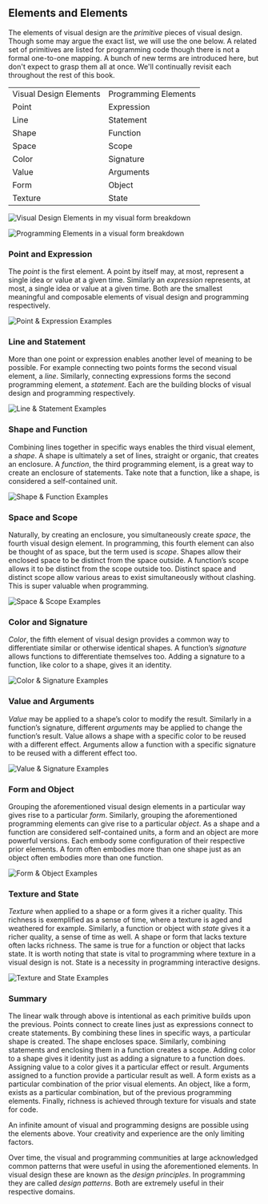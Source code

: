 ## Elements and Elements

The elements of visual design are the *primitive* pieces of visual design. Though some may argue the exact list, we will use the one below. A related set of primitives are listed for programming code though there is not a formal one-to-one mapping. A bunch of new terms are introduced here, but don't expect to grasp them all at once. We'll continually revisit each throughout the rest of this book.

<table>
  <tr>
    <td>Visual Design Elements</td>
    <td>Programming Elements</td>
  </tr>
  <tr>
    <td>Point</td>
    <td>Expression</td>
  </tr>
  <tr>
    <td>Line</td>
    <td>Statement</td>
  </tr>
  <tr>
    <td>Shape</td>
    <td>Function</td>
  </tr>
  <tr>
    <td>Space</td>
    <td>Scope</td>
  </tr>
  <tr>
    <td>Color</td>
    <td>Signature</td>
  </tr>
  <tr>
    <td>Value</td>
    <td>Arguments</td>
  </tr>
  <tr>
    <td>Form</td>
    <td>Object</td>
  </tr>
  <tr>
    <td>Texture</td>
    <td>State</td>
  </tr>
</table>

![Visual Design Elements in my visual form breakdown](../assets/img/visual-todo-placeholder.jpg?v1.11 "Design Elements in my visual form")

![Programming Elements in a visual form breakdown](../assets/img/visual-todo-placeholder.jpg?v1.11 "Coding Elements in a visual form")

### Point and Expression

The *point* is the first element. A point by itself may, at most, represent a single idea or value at a given time. Similarly an *expression* represents, at most, a single idea or value at a given time. Both are the smallest meaningful and composable elements of visual design and programming respectively.

![Point & Expression Examples](../assets/img/visual-todo-placeholder.jpg?v1.11 "Point & Expression Examples")

### Line and Statement

More than one point or expression enables another level of meaning to be possible. For example connecting two points forms the second visual element, a *line*. Similarly, connecting expressions forms the second programming element, a *statement*. Each are the building blocks of visual design and programming respectively.

![Line & Statement Examples](../assets/img/visual-todo-placeholder.jpg?v1.11 "Line & Statement Examples")

### Shape and Function

Combining lines together in specific ways enables the third visual element, a *shape*. A shape is ultimately a set of lines, straight or organic, that creates an enclosure. A *function*, the third programming element, is a great way to create an enclosure of statements. Take note that a function, like a shape, is considered a self-contained unit.

![Shape & Function Examples](../assets/img/visual-todo-placeholder.jpg?v1.11 "Shape & Function Examples")

### Space and Scope

Naturally, by creating an enclosure, you simultaneously create *space*, the fourth visual design element. In programming, this fourth element can also be thought of as space, but the term used is *scope*. Shapes allow their enclosed space to be distinct from the space outside. A function’s scope allows it to be distinct from the scope outside too. Distinct space and distinct scope allow various areas to exist simultaneously without clashing. This is super valuable when programming.

![Space & Scope Examples](../assets/img/visual-todo-placeholder.jpg?v1.11 "Space & Scope Examples")

### Color and Signature

*Color*, the fifth element of visual design provides a common way to differentiate similar or otherwise identical shapes. A function’s *signature* allows functions to differentiate themselves too. Adding a signature to a function, like color to a shape, gives it an identity.

![Color & Signature Examples](../assets/img/visual-todo-placeholder.jpg?v1.11 "Color & Signature Examples")

### Value and Arguments

*Value* may be applied to a shape’s color to modify the result. Similarly in a function’s signature, different *arguments* may be applied to change the function’s result. Value allows a shape with a specific color to be reused with a different effect. Arguments allow a function with a specific signature to be reused with a different effect too.

![Value & Signature Examples](../assets/img/visual-todo-placeholder.jpg?v1.11 "Value & Signature Examples")

### Form and Object

Grouping the aforementioned visual design elements in a particular way gives rise to a particular *form*. Similarly, grouping the aforementioned programming elements can give rise to a particular *object*. As a shape and a function are considered self-contained units, a form and an object are more powerful versions. Each embody some configuration of their respective prior elements. A form often embodies more than one shape just as an object often embodies more than one function.

![Form & Object Examples](../assets/img/visual-todo-placeholder.jpg?v1.11 "Form & Object Examples")

### Texture and State

*Texture* when applied to a shape or a form gives it a richer quality. This richness is exemplified as a sense of time, where a texture is aged and weathered for example. Similarly, a function or object with *state* gives it a richer quality, a sense of time as well. A shape or form that lacks texture often lacks richness. The same is true for a function or object that lacks state. It is worth noting that state is vital to programming where texture in a visual design is not. State is a necessity in programming interactive designs.

![Texture and State Examples](../assets/img/visual-todo-placeholder.jpg?v1.11 "Texture and State Examples")

### Summary

The linear walk through above is intentional as each primitive builds upon the previous. Points connect to create lines just as expressions connect to create statements. By combining these lines in specific ways, a particular shape is created. The shape encloses space. Similarly, combining statements and enclosing them in a function creates a scope. Adding color to a shape gives it identity just as adding a signature to a function does. Assigning value to a color gives it a particular effect or result. Arguments assigned to a function provide a particular result as well. A form exists as a particular combination of the prior visual elements. An object, like a form, exists as a particular combination, but of the previous programming elements. Finally, richness is achieved through texture for visuals and state for code.

An infinite amount of visual and programming designs are possible using the elements above. Your creativity and experience are the only limiting factors.

Over time, the visual and programming communities at large acknowledged common patterns that were useful in using the aforementioned elements. In visual design these are known as the *design principles*. In programming they are called *design patterns*. Both are extremely useful in their respective domains.
